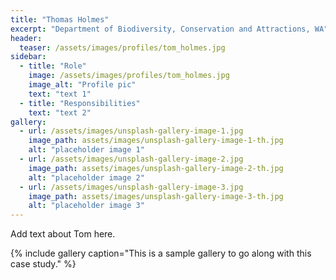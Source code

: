 ```yaml
---
title: "Thomas Holmes"
excerpt: "Department of Biodiversity, Conservation and Attractions, WA"
header:
  teaser: /assets/images/profiles/tom_holmes.jpg
sidebar:
  - title: "Role"
    image: /assets/images/profiles/tom_holmes.jpg
    image_alt: "Profile pic"
    text: "text 1"
  - title: "Responsibilities"
    text: "text 2"
gallery:
  - url: /assets/images/unsplash-gallery-image-1.jpg
    image_path: assets/images/unsplash-gallery-image-1-th.jpg
    alt: "placeholder image 1"
  - url: /assets/images/unsplash-gallery-image-2.jpg
    image_path: assets/images/unsplash-gallery-image-2-th.jpg
    alt: "placeholder image 2"
  - url: /assets/images/unsplash-gallery-image-3.jpg
    image_path: assets/images/unsplash-gallery-image-3-th.jpg
    alt: "placeholder image 3"
---
```


Add text about Tom here.

{% include gallery caption="This is a sample gallery to go along with this case study." %}
